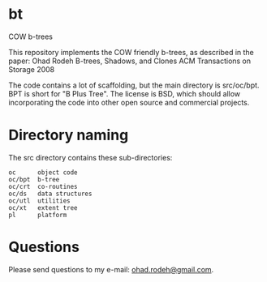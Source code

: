 bt
==

COW b-trees

This repository implements the COW friendly b-trees, as described in the paper:
     Ohad Rodeh
     B-trees, Shadows, and Clones
     ACM Transactions on Storage 2008

The code contains a lot of scaffolding, but the main directory is
src/oc/bpt. BPT is short for "B Plus Tree". The license is BSD, which
should allow incorporating the code into other open source and commercial projects.

Directory naming
================

The src directory contains these sub-directories:

    oc      object code
    oc/bpt  b-tree
    oc/crt  co-routines
    oc/ds   data structures
    oc/utl  utilities
    oc/xt   extent tree
    pl      platform

Questions
=========
Please send questions to my e-mail: ohad.rodeh@gmail.com.
